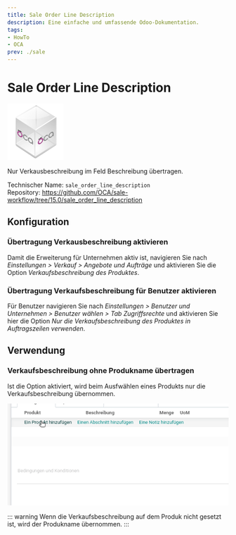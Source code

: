 ```yaml
---
title: Sale Order Line Description
description: Eine einfache und umfassende Odoo-Dokumentation.
tags:
- HowTo
- OCA
prev: ./sale
---
```

# Sale Order Line Description
![icon_oca_app](attachments/icon_oca_app.png)

Nur Verkausbeschreibung im Feld Beschreibung übertragen.

Technischer Name: `sale_order_line_description`\
Repository: <https://github.com/OCA/sale-workflow/tree/15.0/sale_order_line_description>

## Konfiguration

### Übertragung Verkausbeschreibung aktivieren

Damit die Erweiterung für Unternehmen aktiv ist, navigieren Sie nach *Einstellungen > Verkauf > Angebote und Aufträge* und aktivieren Sie die Option *Verkaufsbeschreibung des Produktes*.

### Übertragung Verkaufsbeschreibung für Benutzer aktivieren

Für Benutzer navigieren Sie nach *Einstellungen > Benutzer und Unternehmen > Benutzer wählen > Tab Zugriffsrechte* und aktivieren Sie  hier die Option *Nur die Verkaufsbeschreibung des Produktes in Auftragszeilen verwenden*.

## Verwendung

### Verkaufsbeschreibung ohne Produkname übertragen

Ist die Option aktiviert, wird beim Ausfwählen eines Produkts nur die Verkaufsbeschreibung übernommen.

![Sale Order Line Description](attachments/Sale%20Order%20Line%20Description.gif)

::: warning
Wenn die Verkaufsbeschreibung auf dem Produk nicht gesetzt ist, wird der Produkname übernommen.
:::
